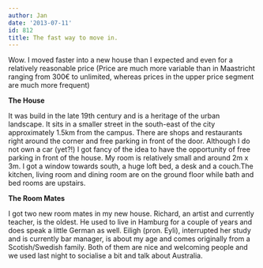 ```yaml
---
author: Jan
date: '2013-07-11'
id: 812
title: The fast way to move in.
---
```


Wow. I moved faster into a new house than I expected and even for a relatively reasonable price (Price are much more variable than in Maastricht ranging from 300€ to unlimited, whereas prices in the upper price segment are much more frequent)

**The House**

It was build in the late 19th century and is a heritage of the urban landscape. It sits in a smaller street in the south-east of the city approximately 1.5km from the campus. There are shops and restaurants right around the corner and free parking in front of the door. Although I do not own a car (yet?!) I got fancy of the idea to have the opportunity of free parking in front of the house. My room is relatively small and around 2m x 3m. I got a window towards south, a huge loft bed, a desk and a couch.The kitchen, living room and dining room are on the ground floor while bath and bed rooms are upstairs.

**The Room Mates**

I got two new room mates in my new house. Richard, an artist and currently teacher, is the oldest. He used to live in Hamburg for a couple of years and does speak a little German as well. Eiligh (pron. Eyli), interrupted her study and is currently bar manager, is about my age and comes originally from a Scotish/Swedish family. Both of them are nice and welcoming people and we used last night to socialise a bit and talk about Australia.

